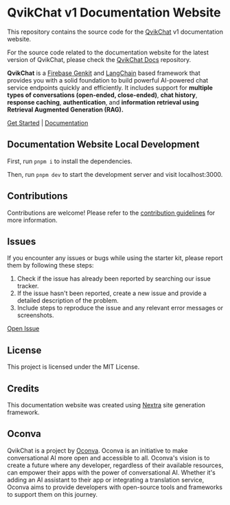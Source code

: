 # QvikChat v1 Documentation Website

This repository contains the source code for the [QvikChat](https://github.com/oconva/qvikchat) v1 documentation website.

For the source code related to the documentation website for the latest version of QvikChat, please check the [QvikChat Docs](https://github.com/oconva/qvikchat-docs) repository.

**QvikChat** is a [Firebase Genkit](https://github.com/firebase/genkit) and [LangChain](https://js.langchain.com/v0.2/docs/introduction/) based framework that provides you with a solid foundation to build powerful AI-powered chat service endpoints quickly and efficiently. It includes support for **multiple types of conversations (open-ended, close-ended)**, **chat history**, **response caching**, **authentication**, and **information retrieval using Retrieval Augmented Generation (RAG).**

[Get Started](https://qvikchat.pkural.ca/getting-started) | [Documentation](https://qvikchat.pkural.ca)

## Documentation Website Local Development

First, run `pnpm i` to install the dependencies.

Then, run `pnpm dev` to start the development server and visit localhost:3000.

## Contributions

Contributions are welcome! Please refer to the [contribution guidelines](CONTRIBUTING.md) for more information.

## Issues

If you encounter any issues or bugs while using the starter kit, please report them by following these steps:

1. Check if the issue has already been reported by searching our issue tracker.
2. If the issue hasn't been reported, create a new issue and provide a detailed description of the problem.
3. Include steps to reproduce the issue and any relevant error messages or screenshots.

[Open Issue](https://github.com/oconva/qvikchat-docs/issues)

## License

This project is licensed under the MIT License.

## Credits

This documentation website was created using [Nextra](https://github.com/shuding/nextra) site generation framework.

## Oconva

QvikChat is a project by [Oconva](https://github.com/oconva). Oconva is an initiative to make conversational AI more open and accessible to all. Oconva's vision is to create a future where any developer, regardless of their available resources, can empower their apps with the power of conversational AI. Whether it's adding an AI assistant to their app or integrating a translation service, Oconva aims to provide developers with open-source tools and frameworks to support them on this journey.
